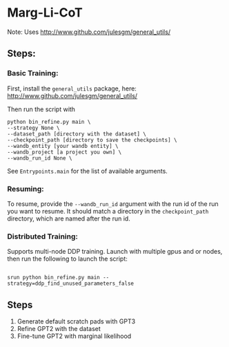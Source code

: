 # Marg-Li-CoT
Note: Uses http://www.github.com/julesgm/general_utils/


## Steps:

### Basic Training:
First, install the `general_utils` package, here: http://www.github.com/julesgm/general_utils/

Then run the script with

```
python bin_refine.py main \
--strategy None \
--dataset_path [directory with the dataset] \
--checkpoint_path [directory to save the checkpoints] \
--wandb_entity [your wandb entity] \
--wandb_project [a project you own] \
--wandb_run_id None \

```

See `Entrypoints.main` for the list of available arguments.

### Resuming:
To resume, provide the `--wandb_run_id` argument with the run id of the run you want to resume. It should match a directory in the `checkpoint_path` directory, which are named after the run id.

### Distributed Training:
Supports multi-node DDP training. Launch with multiple gpus and or nodes, then run the following to launch the script:

```

srun python bin_refine.py main --strategy=ddp_find_unused_parameters_false

```



## Steps
1. Generate default scratch pads with GPT3
2. Refine GPT2 with the dataset
3. Fine-tune GPT2 with marginal likelihood


